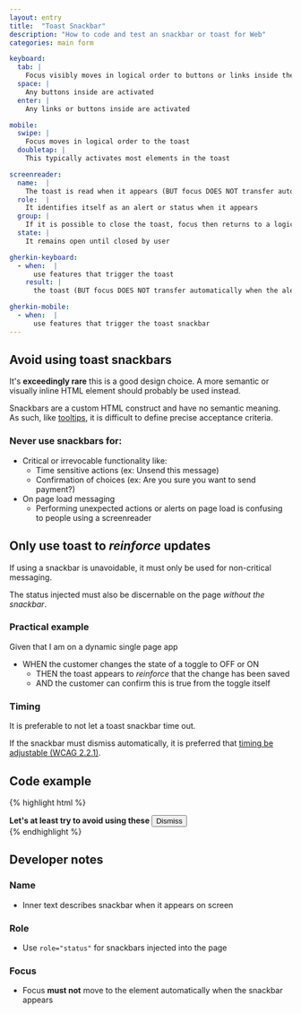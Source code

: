 ```yaml
---
layout: entry
title:  "Toast Snackbar"
description: "How to code and test an snackbar or toast for Web"
categories: main form

keyboard:
  tab: |
    Focus visibly moves in logical order to buttons or links inside the toast
  space: |
    Any buttons inside are activated
  enter: |
    Any links or buttons inside are activated

mobile:
  swipe: |
    Focus moves in logical order to the toast
  doubletap: |
    This typically activates most elements in the toast

screenreader:
  name:  |
    The toast is read when it appears (BUT focus DOES NOT transfer automatically when the toast appears)
  role:  |
    It identifies itself as an alert or status when it appears
  group: |
    If it is possible to close the toast, focus then returns to a logical place in the page
  state: |
    It remains open until closed by user

gherkin-keyboard: 
  - when:  |
      use features that trigger the toast
    result: |
      the toast (BUT focus DOES NOT transfer automatically when the alert appears)

gherkin-mobile:
  - when:  |
      use features that trigger the toast snackbar
---
```


## Avoid using toast snackbars

It's **exceedingly rare** this is a good design choice. A more semantic or visually inline HTML element should probably be used instead.

Snackbars are a custom HTML construct and have no semantic meaning. As such, like [tooltips](/checklist-web/tooltip/), it is difficult to define precise acceptance criteria.

### Never use snackbars for:

- Critical or irrevocable functionality like:
    - Time sensitive actions (ex: Unsend this message)
    - Confirmation of choices (ex: Are you sure you want to send payment?)
- On page load messaging
  - Performing unexpected actions or alerts on page load is confusing to people using a screenreader

## Only use toast to _reinforce_ updates

If using a snackbar is unavoidable, it must only be used for non-critical messaging. 

The status injected must also be discernable on the page _without the snackbar_.

### Practical example

Given that I am on a dynamic single page app

- WHEN the customer changes the state of a toggle to OFF or ON
  - THEN the toast appears to _reinforce_ that the change has been saved
  - AND the customer can confirm this is true from the toggle itself

### Timing

It is preferable to not let a toast snackbar time out. 

If the snackbar must dismiss automatically, it is preferred that [timing be adjustable (WCAG 2.2.1)](https://www.w3.org/WAI/WCAG21/Understanding/timing-adjustable.html).

## Code example

{% highlight html %}
<div class="snackbar" role="status">
  <strong>Let's at least try to avoid using these</strong>
  <button>Dismiss</button>
</div>
{% endhighlight %}

## Developer notes

### Name

- Inner text describes snackbar when it appears on screen

### Role

- Use `role="status"` for snackbars injected into the page

### Focus

- Focus **must not** move to the element automatically when the snackbar appears


